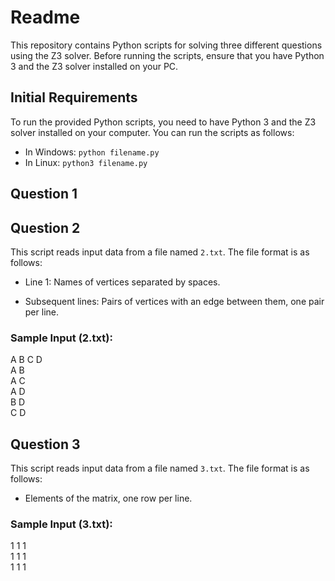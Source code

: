 # Readme

This repository contains Python scripts for solving three different questions using the Z3 solver. Before running the scripts, ensure that you have Python 3 and the Z3 solver installed on your PC.

## Initial Requirements

To run the provided Python scripts, you need to have Python 3 and the Z3 solver installed on your computer. You can run the scripts as follows:

- In Windows: `python filename.py`
- In Linux: `python3 filename.py`

## Question 1

## Question 2

This script reads input data from a file named `2.txt`. The file format is as follows:

- Line 1: Names of vertices separated by spaces.

- Subsequent lines: Pairs of vertices with an edge between them, one pair per line.

### Sample Input (2.txt):
A B C D<br>
A B<br>
A C<br>
A D<br>
B D<br>
C D

## Question 3

This script reads input data from a file named `3.txt`. The file format is as follows:

- Elements of the matrix, one row per line.

### Sample Input (3.txt):

1 1 1<br>
1 1 1<br>
1 1 1

